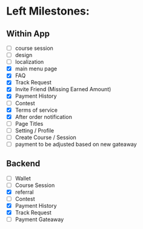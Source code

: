 # Left Milestones:
## Within App
- [ ] course session
- [ ] design
- [ ] localization
- [x] main menu page
- [x] FAQ
- [x] Track Request
- [x] Invite Friend (Missing Earned Amount)
- [x] Payment History
- [ ] Contest
- [x] Terms of service
- [x] After order notification
- [ ] Page Titles
- [ ] Setting / Profile
- [ ] Create Course / Session
- [ ] payment to be adjusted based on new gateaway

## Backend
- [ ] Wallet
- [ ] Course Session
- [x] referral
- [ ] Contest
- [x] Payment History
- [x] Track Request
- [ ] Payment Gateaway
